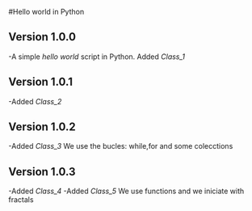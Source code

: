 #Hello world in Python

## Version 1.0.0

-A simple _hello world_ script in Python.
Added *Class_1*

## Version 1.0.1

-Added *Class_2*

## Version 1.0.2

-Added *Class_3*
We  use the bucles: while,for and some colecctions

## Version 1.0.3

-Added *Class_4*
-Added *Class_5*
We use functions and we iniciate with fractals